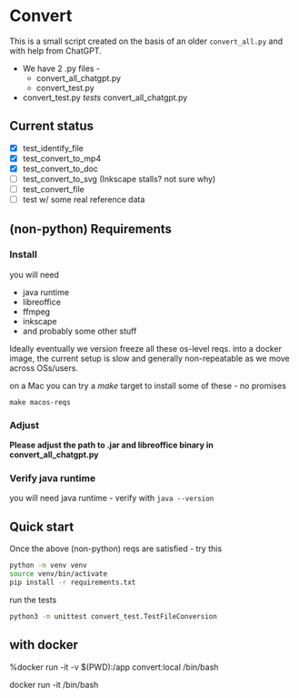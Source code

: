 # Convert

This is a small script created on the basis of an older `convert_all.py` and with help from ChatGPT.

* We have 2 .py files - 
    - convert_all_chatgpt.py 
    - convert_test.py
*  convert_test.py _tests_ convert_all_chatgpt.py

## Current status

- [x] test_identify_file
- [x] test_convert_to_mp4
- [x] test_convert_to_doc
- [ ] test_convert_to_svg (Inkscape stalls? not sure why)
- [ ] test_convert_file 
- [ ] test w/ some real reference data

## (non-python) Requirements

### Install
you will need
* java runtime
* libreoffice
* ffmpeg
* inkscape
* and probably some other stuff

Ideally eventually we version freeze all these os-level reqs. into a docker image, the current setup is slow and generally non-repeatable as we move across OSs/users.

on a Mac you can try a _make_ target to install some of these - no promises
```
make macos-reqs
```

### Adjust

**Please adjust the path to .jar and libreoffice binary in convert_all_chatgpt.py**

### Verify java runtime
you will need java runtime - verify with `java --version`

## Quick start

Once the above (non-python) reqs are satisfied - try this

```bash
python -m venv venv
source venv/bin/activate
pip install -r requirements.txt
```
run the tests

```bash
python3 -m unittest convert_test.TestFileConversion
```

## with docker
%docker run -it -v $(PWD):/app convert:local  /bin/bash


docker run -it  /bin/bash